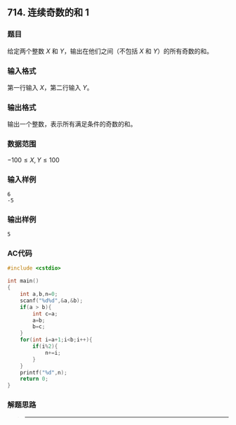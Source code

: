 ##  714. 连续奇数的和 1

### 题目

给定两个整数 $X$ 和 $Y$，输出在他们之间（不包括 $X$ 和 $Y$）的所有奇数的和。

### 输入格式

第一行输入 $X$，第二行输入 $Y$。

### 输出格式

输出一个整数，表示所有满足条件的奇数的和。

### 数据范围

$-100≤X,Y≤100$

### 输入样例

```
6
-5
```

### 输出样例

```
5
```

### AC代码

```c++
#include <cstdio>

int main()
{
    int a,b,n=0;
    scanf("%d%d",&a,&b);
    if(a > b){
        int c=a;
        a=b;
        b=c;
    }
    for(int i=a+1;i<b;i++){
        if(i%2){
            n+=i;
        }
    }
    printf("%d",n);
    return 0;
}
```

### 解题思路

>****

